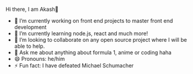 Hi there, I am Akash👋

- 🔭 I’m currently working on front end projects to master front end development
- 🌱 I’m currently learning node.js, react and much more!
- 👯 I’m looking to collaborate on any open source project where I will be able to help.
- 💬 Ask me about anything about formula 1, anime or coding haha
- 😄 Pronouns: he/him
- ⚡ Fun fact: I have defeated Michael Schumacher
